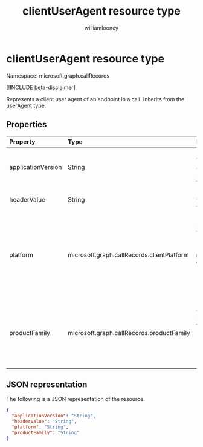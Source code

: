 ﻿---
title: "clientUserAgent resource type"
description: "The clientUserAgent type"
localization_priority: Normal
author: "williamlooney"
ms.prod: "cloud-communications"
doc_type: "resourcePageType"
---

# clientUserAgent resource type

Namespace: microsoft.graph.callRecords

[!INCLUDE [beta-disclaimer](../../includes/beta-disclaimer.md)]

Represents a client user agent of an endpoint in a call. Inherits from
the [userAgent](callrecords-useragent.md) type.

## Properties

| Property           | Type                                       | Description                                                                                                                                                                                          |
| :----------------- | :----------------------------------------- | :--------------------------------------------------------------------------------------------------------------------------------------------------------------------------------------------------- |
| applicationVersion | String                                     | Identifies the version of application software used by this endpoint.                                                                                                                                |
| headerValue        | String                                     | User-agent header value reported by this endpoint.                                                                                                                                                   |
| platform           | microsoft.graph.callRecords.clientPlatform | Identifies the platform used by this endpoint. Possible values are: `unknown`, `windows`, `macOS`, `iOS`, `android`, `web`, `ipPhone`, `roomSystem`, `surfaceHub`, `holoLens`, `unknownFutureValue`. |
| productFamily      | microsoft.graph.callRecords.productFamily  | Identifies the family of application software used by this endpoint. Possible values are: `unknown`, `teams`, `skypeForBusiness`, `lync`, `unknownFutureValue`.                                      |

## JSON representation

The following is a JSON representation of the resource.

<!-- {
  "blockType": "resource",
  "optionalProperties": [

  ],
  "@odata.type": "microsoft.graph.callRecords.clientUserAgent",
  "baseType": "microsoft.graph.callRecords.userAgent"
}-->

```json
{
  "applicationVersion": "String",
  "headerValue": "String",
  "platform": "String",
  "productFamily": "String"
}
```

<!-- uuid: 16cd6b66-4b1a-43a1-adaf-3a886856ed98
2019-02-04 14:57:30 UTC -->

<!-- {
  "type": "#page.annotation",
  "description": "clientUserAgent resource",
  "keywords": "",
  "section": "documentation",
  "tocPath": ""
}-->
